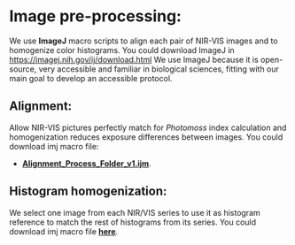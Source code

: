 # Image pre-processing:

We use **ImageJ** macro scripts to align each pair of NIR-VIS images and to
homogenize color histograms. You could download ImageJ in
<https://imagej.nih.gov/ij/download.html> We use ImageJ because it is
open-source, very accessible and familiar in biological sciences,
fitting with our main goal to develop an accessible protocol.

## Alignment:

Allow NIR-VIS pictures perfectly match for *Photomoss* index calculation
and homogenization reduces exposure differences between images. You could download imj macro file:
* [**Alignment_Process_Folder_v1.ijm**](https://github.com/mossmusgo/photomoss/blob/master/vignettes/vignette_ImageJ_preprocessing/Alignment_Process_Folder_v1.ijm).


## Histogram homogenization:

We select one image from each NIR/VIS series to use it as histogram
reference to match the rest of histograms from its series. You could download imj macro file [**here**](https://github.com/mossmusgo/photomoss/blob/master/vignettes/vignette_ImageJ_preprocessing/Histomatch_Process_Folder.ijm).

